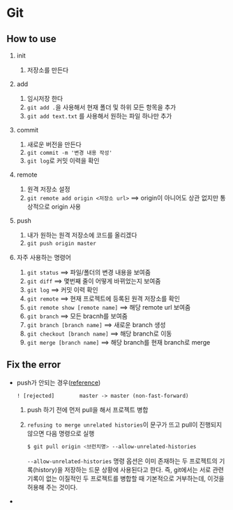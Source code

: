 # **Git**

## How to use

1. init

   1. 저장소를 만든다

2. add

   1. 임시저장 한다
   2. `git add .`을 사용해서 현재 폴더 및 하위 모든 항목을 추가
   3. `git add text.txt` 를 사용해서 원하는 파일 하나만 추가

3. commit

   1. 새로운 버전을 만든다
   2. `git commit -m '변경 내용 작성'`
   3. `git log`로 커밋 이력을 확인

4. remote

   1. 원격 저장소 설정
   2. `git remote add origin <저장소 url>` ==> origin이 아니어도 상관 없지만 통상적으로 origin 사용

5. push

   1. 내가 원하는 원격 저장소에 코드를 올리겠다
   2. `git push origin master`

6. 자주 사용하는 명령어

   1. `git status` ==> 파일/폴더의 변경 내용을 보여줌
   2. `git diff` ==> 몇번째 줄이 어떻게 바뀌었는지 보여줌
   3. `git log` ==> 커밋 이력 확인
   4. `git remote` ==> 현재 프로젝트에 등록된 원격 저장소를 확인
   5. `git remote show [remote name]` ==> 해당 remote url 보여줌
   6. `git branch` ==> 모든 bracnh를 보여줌
   7. `git branch [branch name]` ==> 새로운 branch 생성
   8. `git checkout [branch name]` ==> 해당 branch로 이동
   9. `git merge [branch name]` ==> 해당 branch를 현재 branch로 merge


## Fix the error

- push가 안되는 경우([reference](http://gdtbgl93.tistory.com/63))

  `! [rejected]        master -> master (non-fast-forward)`

  1. push 하기 전에 먼저 pull을 해서 프로젝트 병합

  2. `refusing to merge unrelated histories`이 문구가 뜨고 pull이 진행되지 않으면 다음 명령으로 실행

     ```bash
     $ git pull origin <브런치명> --allow-unrelated-histories
     ```

     `--allow-unrelated-histories` 명령 옵션은 이미 존재하는 두 프로젝트의 기록(history)을 저장하는 드문 상황에 사용된다고 한다. 즉, git에서는 서로 관련 기록이 없는 이질적인 두 프로젝트를 병합할 때 기본적으로 거부하는데, 이것을 허용해 주는 것이다.

- 